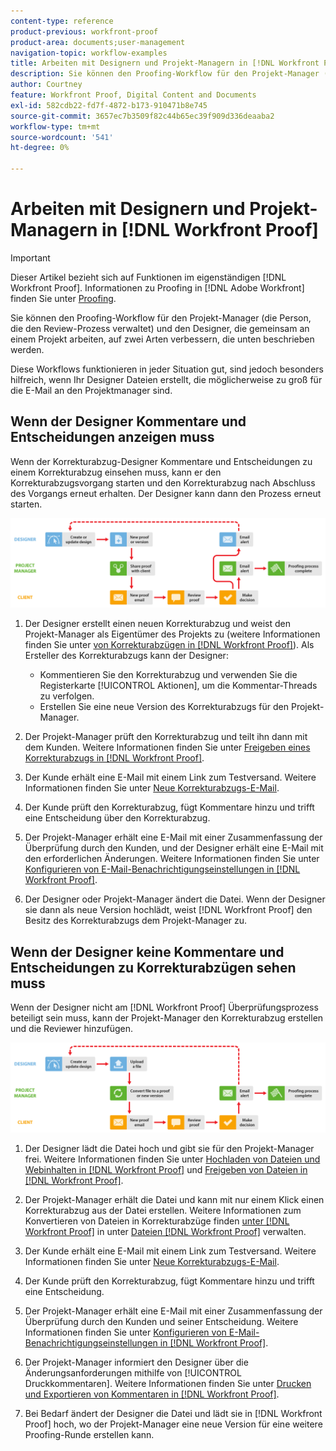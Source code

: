 ```yaml
---
content-type: reference
product-previous: workfront-proof
product-area: documents;user-management
navigation-topic: workflow-examples
title: Arbeiten mit Designern und Projekt-Managern in [!DNL Workfront Proof]
description: Sie können den Proofing-Workflow für den Projekt-Manager (die Person, die den Review-Prozess verwaltet) und den Designer, die gemeinsam an einem Projekt arbeiten, auf zwei Arten verbessern, die unten beschrieben werden.
author: Courtney
feature: Workfront Proof, Digital Content and Documents
exl-id: 582cdb22-fd7f-4872-b173-910471b8e745
source-git-commit: 3657ec7b3509f82c44b65ec39f909d336deaaba2
workflow-type: tm+mt
source-wordcount: '541'
ht-degree: 0%

---
```


# Arbeiten mit Designern und Projekt-Managern in [!DNL Workfront Proof]

>[!IMPORTANT]
>
>Dieser Artikel bezieht sich auf Funktionen im eigenständigen [!DNL Workfront Proof]. Informationen zu Proofing in [!DNL Adobe Workfront] finden Sie unter [Proofing](../../../review-and-approve-work/proofing/proofing.md).

Sie können den Proofing-Workflow für den Projekt-Manager (die Person, die den Review-Prozess verwaltet) und den Designer, die gemeinsam an einem Projekt arbeiten, auf zwei Arten verbessern, die unten beschrieben werden.

Diese Workflows funktionieren in jeder Situation gut, sind jedoch besonders hilfreich, wenn Ihr Designer Dateien erstellt, die möglicherweise zu groß für die E-Mail an den Projektmanager sind.

## Wenn der Designer Kommentare und Entscheidungen anzeigen muss

Wenn der Korrekturabzug-Designer Kommentare und Entscheidungen zu einem Korrekturabzug einsehen muss, kann er den Korrekturabzugsvorgang starten und den Korrekturabzug nach Abschluss des Vorgangs erneut erhalten. Der Designer kann dann den Prozess erneut starten.

![designer_managers_-_option_A.png](assets/designers_managers_-_option_A.png)

1. Der Designer erstellt einen neuen Korrekturabzug und weist den Projekt-Manager als Eigentümer des Projekts zu (weitere Informationen finden Sie unter [ von Korrekturabzügen in  [!DNL Workfront Proof]](../../../workfront-proof/wp-work-proofsfiles/create-proofs-and-files/generate-proofs.md)). Als Ersteller des Korrekturabzugs kann der Designer:

   * Kommentieren Sie den Korrekturabzug und verwenden Sie die Registerkarte [!UICONTROL Aktionen], um die Kommentar-Threads zu verfolgen.
   * Erstellen Sie eine neue Version des Korrekturabzugs für den Projekt-Manager.

1. Der Projekt-Manager prüft den Korrekturabzug und teilt ihn dann mit dem Kunden. Weitere Informationen finden Sie unter [Freigeben eines Korrekturabzugs in [!DNL Workfront Proof]](../../../workfront-proof/wp-work-proofsfiles/share-proofs-and-files/share-proof.md).
1. Der Kunde erhält eine E-Mail mit einem Link zum Testversand. Weitere Informationen finden Sie unter [Neue Korrekturabzugs-E-Mail](../../../workfront-proof/wp-emailsntfctns/proof-notifications-and-reminders/new-proof-email.md).
1. Der Kunde prüft den Korrekturabzug, fügt Kommentare hinzu und trifft eine Entscheidung über den Korrekturabzug.
1. Der Projekt-Manager erhält eine E-Mail mit einer Zusammenfassung der Überprüfung durch den Kunden, und der Designer erhält eine E-Mail mit den erforderlichen Änderungen. Weitere Informationen finden Sie unter [Konfigurieren von E-Mail-Benachrichtigungseinstellungen in [!DNL Workfront Proof]](../../../workfront-proof/wp-emailsntfctns/email-alerts/config-email-notification-settings-wp.md).
1. Der Designer oder Projekt-Manager ändert die Datei. Wenn der Designer sie dann als neue Version hochlädt, weist [!DNL Workfront Proof] den Besitz des Korrekturabzugs dem Projekt-Manager zu.

## Wenn der Designer keine Kommentare und Entscheidungen zu Korrekturabzügen sehen muss

Wenn der Designer nicht am [!DNL Workfront Proof] Überprüfungsprozess beteiligt sein muss, kann der Projekt-Manager den Korrekturabzug erstellen und die Reviewer hinzufügen.

![designer_managers_-_option_B.png](assets/designers_managers_-_option_B.png)


1. Der Designer lädt die Datei hoch und gibt sie für den Projekt-Manager frei. Weitere Informationen finden Sie unter [Hochladen von Dateien und Webinhalten in [!DNL Workfront Proof]](../../../workfront-proof/wp-work-proofsfiles/create-proofs-and-files/upload-files-web-content.md) und [Freigeben von Dateien in [!DNL Workfront Proof]](../../../workfront-proof/wp-work-proofsfiles/share-proofs-and-files/share-files.md).

1. Der Projekt-Manager erhält die Datei und kann mit nur einem Klick einen Korrekturabzug aus der Datei erstellen. Weitere Informationen zum Konvertieren von Dateien in Korrekturabzüge finden [ unter  [!DNL Workfront Proof]](../../../workfront-proof/wp-work-proofsfiles/create-proofs-and-files/generate-proofs.md) in unter [Dateien  [!DNL Workfront Proof]](../../../workfront-proof/wp-work-proofsfiles/manage-your-work/manage-files.md) verwalten.

1. Der Kunde erhält eine E-Mail mit einem Link zum Testversand. Weitere Informationen finden Sie unter [Neue Korrekturabzugs-E-Mail](../../../workfront-proof/wp-emailsntfctns/proof-notifications-and-reminders/new-proof-email.md).
1. Der Kunde prüft den Korrekturabzug, fügt Kommentare hinzu und trifft eine Entscheidung.
1. Der Projekt-Manager erhält eine E-Mail mit einer Zusammenfassung der Überprüfung durch den Kunden und seiner Entscheidung. Weitere Informationen finden Sie unter [Konfigurieren von E-Mail-Benachrichtigungseinstellungen in [!DNL Workfront Proof]](../../../workfront-proof/wp-emailsntfctns/email-alerts/config-email-notification-settings-wp.md).
1. Der Projekt-Manager informiert den Designer über die Änderungsanforderungen mithilfe von [!UICONTROL Druckkommentaren]. Weitere Informationen finden Sie unter [Drucken und Exportieren von Kommentaren in [!DNL Workfront Proof]](../../../workfront-proof/wp-work-proofsfiles/organize-your-work/print-and-export-comments.md).
1. Bei Bedarf ändert der Designer die Datei und lädt sie in [!DNL Workfront Proof] hoch, wo der Projekt-Manager eine neue Version für eine weitere Proofing-Runde erstellen kann.


